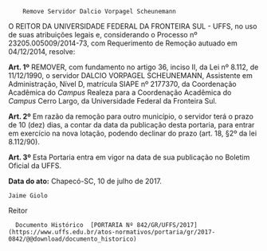         Remove Servidor Dalcio Vorpagel Scheunemann  

O REITOR DA UNIVERSIDADE FEDERAL DA FRONTEIRA SUL - UFFS, no uso de suas atribuições legais e, considerando o Processo nº 23205.005009/2014-73, com Requerimento de Remoção autuado em 04/12/2014, resolve:

  

 **Art. 1º** REMOVER, com fundamento no artigo 36, inciso II, da Lei nº 8.112, de 11/12/1990, o servidor DALCIO VORPAGEL SCHEUNEMANN, Assistente em Administração, Nível D, matrícula SIAPE nº 2177370, da Coordenação Acadêmica do *Campus* Realeza para a Coordenação Acadêmica do *Campus* Cerro Largo, da Universidade Federal da Fronteira Sul.

  

 **Art. 2º** Em razão da remoção para outro município, o servidor terá o prazo de 10 (dez) dias, a contar da data da publicação desta portaria, para entrar em exercício na nova lotação, podendo declinar do prazo (art. 18, §2º da lei 8.112/90).

  

 **Art. 3º** Esta Portaria entra em vigor na data de sua publicação no Boletim Oficial da UFFS.

   **Data do ato:** Chapecó-SC, 10 de julho de 2017.   
 

    Jaime Giolo   
 Reitor 

      Documento Histórico  [PORTARIA Nº 842/GR/UFFS/2017](https://www.uffs.edu.br/atos-normativos/portaria/gr/2017-0842/@@download/documento_historico)     
      